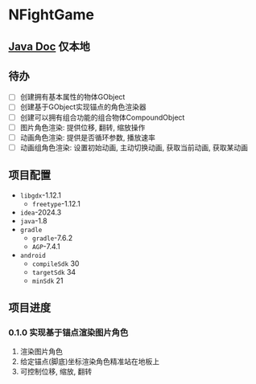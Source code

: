 # NFightGame

## [Java Doc](readme/docs/javadoc/index.html) 仅本地

## 待办
-[ ] 创建拥有基本属性的物体GObject 
-[ ] 创建基于GObject实现锚点的角色渲染器 
-[ ] 创建可以拥有组合功能的组合物体CompoundObject 
-[ ] 图片角色渲染: 提供位移, 翻转, 缩放操作 
-[ ] 动画角色渲染: 提供是否循环参数, 播放速率 
-[ ] 动画组角色渲染: 设置初始动画, 主动切换动画, 获取当前动画, 获取某动画  

## 项目配置
- `libgdx`-1.12.1
  - `freetype`-1.12.1
- ``idea``-2024.3
- `java`-1.8
- `gradle`
  - `gradle`-7.6.2
  - `AGP`-7.4.1
- `android`
  - `compileSdk` 30
  - `targetSdk` 34
  - `minSdk` 21

## 项目进度
### 0.1.0 实现基于锚点渲染图片角色
1. 渲染图片角色
2. 给定锚点(脚底)坐标渲染角色精准站在地板上
3. 可控制位移, 缩放, 翻转
